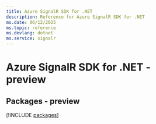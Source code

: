 ```yaml
---
title: Azure SignalR SDK for .NET
description: Reference for Azure SignalR SDK for .NET
ms.date: 06/12/2025
ms.topic: reference
ms.devlang: dotnet
ms.service: signalr
---
```

# Azure SignalR SDK for .NET - preview
## Packages - preview
[!INCLUDE [packages](signalr-index.md)]